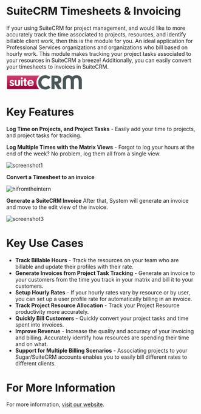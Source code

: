 # SuiteCRM Timesheets & Invoicing
If your using SuiteCRM for project management, and would like to more accurately track the time associated to projects, resources, and identify billable client work, then this is the module for you. An ideal application for Professional Services organizations and organizations who bill based on hourly work. This module makes tracking your project tasks associated to your resources in SuiteCRM a breeze! Additionally, you can easily convert your timesheets to invoices in SuiteCRM.

<img src="https://github.com/CRMExpertsNY/TimesheetNinjaSuite/blob/master/Docs/suitecrm_logo_large.png?raw=true" width="200">

Key Features
===========

**Log Time on Projects, and Project Tasks** - Easily add your time to projects, and project tasks for tracking.

**Log Multiple Times with the Matrix Views** - Forgot to log your hours at the end of the week? No problem, log them all from a single view.

![screenshot1](https://i.imgur.com/mZbKDRY.png)

**Convert a Timesheet to an invoice**

![hifromtheintern](https://i.imgur.com/ksQnskE.png)

**Generate a SuiteCRM Invoice**
After that, System will generate an invoice and move to the edit view of the invoice.

![screenshot3](https://i.imgur.com/nLYfaE7.png)

Key Use Cases
============

- **Track Billable Hours** - Track the resources on your team who are billable and update their profiles with their rate.
- **Generate Invoices from Project Task Tracking** - Generate an invoice to your customers from the time you track in your matrix and bill it to your customers.
- **Setup Hourly Rates** - If your hourly rates vary by resource or by user, you can set up a user profile rate for automatically billing in an invoice.
- **Track Project Resource Allocation** - Track your Project Resource productivity more accurately.
- **Quickly Bill Customers** - Quickly convert your project tasks and time spent into invoices.
- **Improve Revenue** - Increase the quality and accuracy of your invoicing and billing. Accurately identify how resources are spending their time and on what.
- **Support for Multiple Billing Scenarios** - Associating projects to your Sugar/SuiteCRM accounts enables you to easily bill different rates to different clients.

For More Information
============
For more information, [visit our website](https://crmexpertsny.com/product/suitecrm-timesheets-and-invoicing/).
